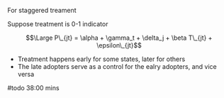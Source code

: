 ---
---

For staggered treament

Suppose treatment is 0-1 indicator

$$\Large P\_{jt} = \alpha + \gamma_t + \delta_j + \beta T\_{jt} + \epsilon\_{jt}$$

* Treatment happens early for some states, later for others
* The late adopters serve as a control for the ealry adopters, and vice versa

\#todo 38:00 mins
